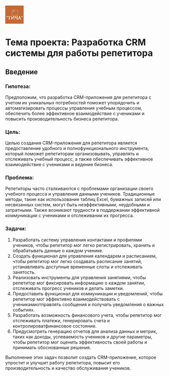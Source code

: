![](https://github.com/BackDad/Diploma_GB/blob/master/pic.png)

# Тема проекта: Разработка CRM системы для работы репетитора 
## Введение

### Гипотеза:
Предположим, что разработка CRM-приложения для репетитора с учетом их уникальных потребностей поможет упорядочить и автоматизировать процессы управления учебным процессом, обеспечить более эффективное взаимодействие с учениками и повысить производительность бизнеса репетитора.

### Цель:
 Целью создания CRM-приложения для репетитора является предоставление удобного и полнофункционального инструмента, который поможет репетиторам организовывать, управлять и отслеживать учебный процесс, а также обеспечивать эффективное взаимодействие с учениками и ведение бизнеса.

### Проблема:
Репетиторы часто сталкиваются с проблемами организации своего учебного процесса и управления данными учеников. Традиционные методы, такие как использование таблиц Excel, бумажных записей или несвязанных систем, могут быть неэффективными, неудобными и затратными. Также возникают трудности в поддержании эффективной коммуникации с учениками и отслеживании их прогресса.

### Задачи:
1. Разработать систему управления контактами и профилями учеников, чтобы репетитор мог легко регистрировать, хранить и обрабатывать данные о каждом ученике.
2. Создать функционал для управления календарем и расписанием, чтобы репетитор мог легко создавать расписание занятий, устанавливать доступные временные слоты и отслеживать занятость.
3. Реализовать инструменты для управления занятиями, чтобы репетитор мог фиксировать информацию о каждом занятии, отслеживать прогресс учеников и делать заметки.
4. Предоставить функционал для коммуникации и уведомлений, чтобы репетитор мог эффективно взаимодействовать с ученикамиотправлять сообщения и получать уведомления о важных событиях.
5. Разработать возможность финансового учета, чтобы репетитор мог отслеживать платежи, генерировать счета и контролироватфинансовое состояние.
6. Предусмотреть генерацию отчетов для анализа данных и метрик, таких как доходы, успеваемость учеников и другие параметры, чтобы репетитор мог оценить эффективность своей работы и принимать обоснованные решения.

Выполнение этих задач позволит создать CRM-приложение, которое упростит и улучшит работу репетитора, повысит его производительность и качество обслуживания учеников.
